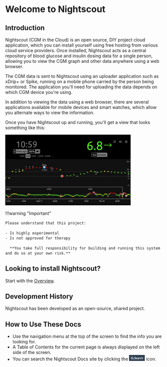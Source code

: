 # Welcome to Nightscout

## Introduction

Nightscout (CGM in the Cloud) is an open source, DIY project cloud application, which you can install yourself using free hosting from various cloud service providers. Once installed, Nightscout acts as a central repository of blood glucose and insulin dosing data for a single person, allowing you to view the CGM graph and other data anywhere using a web browser.

The CGM data is sent to Nightscout using an uploader application such as xDrip+ or Spike, running on a mobile phone carried by the person being monitored. The application you'll need for uploading the data depends on which CGM device you're using.

In addition to viewing the data using a web browser, there are several applications available for mobile devices and smart watches, which allow you alternate ways to view the information.

Once you have Nightscout up and running, you'll get a view that looks something like this:

 <img src="img/nightscout.jpg" width="400">

!!!warning "Important"

    Please understand that this project:

    - Is highly experimental
    - Is not approved for therapy

      **You take full responsibility for building and running this system and do so at your own risk.**

## Looking to install Nightscout?

Start with the [Overview](/nightscout/overview/).

## Development History

Nightscout has been developed as an open-source, shared project.

## How to Use These Docs

* Use the navigation menu at the top of the screen to find the info you are looking for.
* A Table of Contents for the current page is always displayed on the left side of the screen.
* You can search the Nightscout Docs site by clicking the <img src="img/search_icon.png" width="50px"> icon.